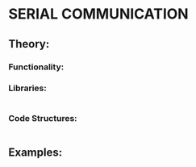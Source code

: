 # SERIAL COMMUNICATION
## Theory:
### Functionality:



### Libraries:
```

```
### Code Structures:
```

```
## Examples:
```

```
